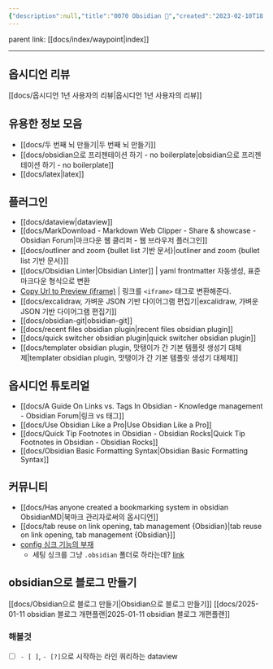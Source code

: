 ```yaml
---
{"description":null,"title":"0070 Obsidian 💎","created":"2023-02-10T18:11:21","categories":["index"],"aliases":["obsidian","옵시디언"],"tags":[" index obsidian ","index","obsidian"],"date created":"Friday, February 10th 2023, 6:11:21 pm","date modified":"Monday, February 27th 2023, 6:20:45 pm","updated":"2024-02-14T18:25:46","dg-publish":true,"permalink":"/docs/index/0070-obsidian/","dgPassFrontmatter":true}
---
```


parent link: [[docs/index/waypoint\|index]]

---

## 옵시디언 리뷰

[[docs/옵시디언 1년 사용자의 리뷰\|옵시디언 1년 사용자의 리뷰]]

## 유용한 정보 모음

- [[docs/두 번째 뇌 만들기\|두 번째 뇌 만들기]]
- [[docs/obsidian으로 프리젠테이션 하기 - no boilerplate\|obsidian으로 프리젠테이션 하기 - no boilerplate]]
- [[docs/latex\|latex]]

## 플러그인

- [[docs/dataview\|dataview]]
- [[docs/MarkDownload - Markdown Web Clipper - Share & showcase - Obsidian Forum\|마크다운 웹 클리퍼 - 웹 브라우저 플러그인]]
- [[docs/outliner and zoom {bullet list 기반 문서}\|outliner and zoom {bullet list 기반 문서}]]
- [[docs/Obsidian Linter\|Obsidian Linter]] | yaml frontmatter 자동생성, 표준 마크다운 형식으로 변환
- [Copy Url to Preview (iframe)](obsidian://show-plugin?id=convert-url-to-iframe) | 링크를 `<iframe>` 태그로 변환해준다.
- [[docs/excalidraw, 가벼운 JSON 기반 다이어그램 편집기\|excalidraw, 가벼운 JSON 기반 다이어그램 편집기]]
- [[docs/obsidian-git\|obsidian-git]]
- [[docs/recent files obsidian plugin\|recent files obsidian plugin]]
- [[docs/quick switcher obsidian plugin\|quick switcher obsidian plugin]]
- [[docs/templater obsidian plugin, 맛탱이가 간 기본 템플릿 생성기 대체제\|templater obsidian plugin, 맛탱이가 간 기본 템플릿 생성기 대체제]]

## 옵시디언 튜토리얼

- [[docs/A Guide On Links vs. Tags In Obsidian - Knowledge management - Obsidian Forum\|링크 vs 태그]]
- [[docs/Use Obsidian Like a Pro\|Use Obsidian Like a Pro]]
- [[docs/Quick Tip Footnotes in Obsidian - Obsidian Rocks\|Quick Tip Footnotes in Obsidian - Obsidian Rocks]]
- [[docs/Obsidian Basic Formatting Syntax\|Obsidian Basic Formatting Syntax]]

## 커뮤니티

- [[docs/Has anyone created a bookmarking system in obsidian   ObsidianMD\|북마크 관리자로써의 옵시디언]]
- [[docs/tab reuse on link opening, tab management {Obsidian}\|tab reuse on link opening, tab management {Obsidian}]]
- [config 싱크 기능의 부재](https://forum.obsidian.md/t/copy-settings-from-existing-vault-option/11082)
  - 세팅 싱크를 그냥 `.obsidian` 폴더로 하라는데? [link](https://forum.obsidian.md/t/copy-current-vault-settings-to-new-one/36134/2)

## obsidian으로 블로그 만들기

[[docs/Obsidian으로 블로그 만들기\|Obsidian으로 블로그 만들기]]
[[docs/2025-01-11 obsidian 블로그 개편플랜\|2025-01-11 obsidian 블로그 개편플랜]]

### 해볼것

- [ ] `- [ ]`, `- [?]`으로 시작하는 라인 쿼리하는 dataview
